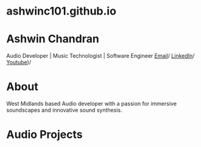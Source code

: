 
# ashwinc101.github.io

# Ashwin Chandran
Audio Developer | Music Technologist | Software Engineer
[Email](mailto:ashwinc101@gmail.com)/
[LinkedIn](https://www.linkedin.com/in/ashwin-chandran101)/
[Youtube](https://youtube.com/@ashwinc101?si=XXwT2xWXkfiqX_sb))/

# About
West Midlands based Audio developer with a passion for immersive soundscapes and innovative sound synthesis.

# Audio Projects
